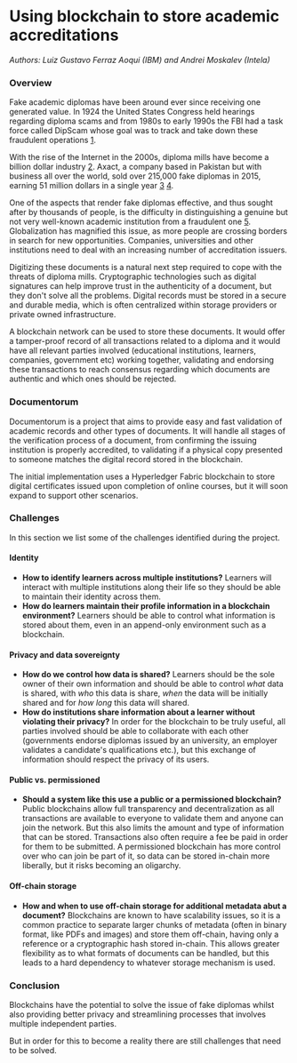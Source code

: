 # Using blockchain to store academic accreditations

_Authors: Luiz Gustavo Ferraz Aoqui (IBM) and Andrei Moskalev (Intela)_

### Overview

Fake academic diplomas have been around ever since receiving one generated value. In 1924 the United States Congress held hearings regarding diploma scams and from 1980s to early 1990s the FBI had a task force called DipScam whose goal was to track and take down these fraudulent operations [1][economist-3079831].

With the rise of the Internet in the 2000s, diploma mills have become a billion dollar industry [2][Creola-2006]. Axact, a company based in Pakistan but with business all over the world, sold over 215,000 fake diplomas in 2015, earning 51 million dollars in a single year [3][bbc-42579634] [4][nyt-17052015].

One of the aspects that render fake diplomas effective, and thus sought after by thousands of people, is the difficulty in distinguishing a genuine but not very well-known academic institution from a fraudulent one [5][theconversation-31012017]. Globalization has magnified this issue, as more people are crossing borders in search for new opportunities. Companies, universities and other institutions need to deal with an increasing number of accreditation issuers.

Digitizing these documents is a natural next step required to cope with the threats of diploma mills. Cryptographic technologies such as digital signatures can help improve trust in the authenticity of a document, but they don't solve all the problems. Digital records must be stored in a secure and durable media, which is often centralized within storage providers or private owned infrastructure.

A blockchain network can be used to store these documents. It would offer a tamper-proof record of all transactions related to a diploma and it would have all relevant parties involved (educational institutions, learners, companies, government etc) working together, validating and endorsing these transactions to reach consensus regarding which documents are authentic and which ones should be rejected.

### Documentorum

Documentorum is a project that aims to provide easy and fast validation of academic records and other types of documents. It will handle all stages of the verification process of a document, from confirming the issuing institution is properly accredited, to validating if a physical copy presented to someone matches the digital record stored in the blockchain.

The initial implementation uses a Hyperledger Fabric blockchain to store digital certificates issued upon completion of online courses, but it will soon expand to support other scenarios.

### Challenges

In this section we list some of the challenges identified during the project.

#### Identity

* **How to identify learners across multiple institutions?** Learners will interact with multiple institutions along their life so they should be able to maintain their identity across them.
* **How do learners maintain their profile information in a blockchain environment?** Learners should be able to control what information is stored about them, even in an append-only environment such as a blockchain.

#### Privacy and data sovereignty

* **How do we control how data is shared?** Learners should be the sole owner of their own information and should be able to control *what* data is shared, with *who* this data is share, *when* the data will be initially shared and for *how long* this data will shared.
* **How do institutions share information about a learner without violating their privacy?** In order for the blockchain to be truly useful, all parties involved should be able to collaborate with each other (governments endorse diplomas issued by an university, an employer validates a candidate's qualifications etc.), but this exchange of information should respect the privacy of its users.

#### Public vs. permissioned

* **Should a system like this use a public or a permissioned blockchain?** Public blockchains allow full transparency and decentralization as all transactions are available to everyone to validate them and anyone can join the network. But this also limits the amount and type of information that can be stored. Transactions also often require a fee be paid in order for them to be submitted. A permissioned blockchain has more control over who can join be part of it, so data can be stored in-chain more liberally, but it risks becoming an oligarchy. 

#### Off-chain storage

* **How and when to use off-chain storage for additional metadata abut a document?** Blockchains are known to have scalability issues, so it is a common practice to separate larger chunks of metadata (often in binary format, like PDFs and images) and store them off-chain, having only a reference or a cryptographic hash stored in-chain. This allows greater flexibility as to what formats of documents can be handled, but this leads to a hard dependency to whatever storage mechanism is used.

### Conclusion

Blockchains have the potential to solve the issue of fake diplomas whilst also providing better privacy and streamlining processes that involves multiple independent parties.

But in order for this to become a reality there are still challenges that need to be solved.

[economist-3079831]: https://www.economist.com/node/3079831
[bbc-42579634]: http://www.bbc.com/news/uk-42579634
[Creola-2006]: https://ssrn.com/abstract=925243
[nyt-17052015]: https://www.nytimes.com/2015/05/18/world/asia/fake-diplomas-real-cash-pakistani-company-axact-reaps-millions-columbiana-barkley.html
[theconversation-31012017]: http://theconversation.com/everything-you-need-to-know-about-fake-degrees-and-the-universities-awarding-them-71132